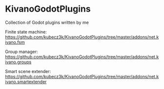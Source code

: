 # KivanoGodotPlugins
Collection of Godot plugins written by me

Finite state machine: https://github.com/kubecz3k/KivanoGodotPlugins/tree/master/addons/net.kivano.fsm

Group manager: https://github.com/kubecz3k/KivanoGodotPlugins/tree/master/addons/net.kivano.groups

Smart scene extender: https://github.com/kubecz3k/KivanoGodotPlugins/tree/master/addons/net.kivano.smartextender
